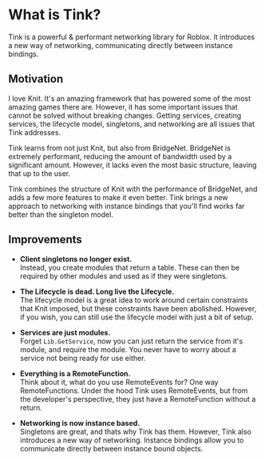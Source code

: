 # What is Tink?

Tink is a powerful & performant networking library for
Roblox. It introduces a new way of networking, communicating
directly between instance bindings.

## Motivation

I love Knit. It's an amazing framework that has powered
some of the most amazing games there are. However, it has
some important issues that cannot be solved without breaking
changes. Getting services, creating services, the lifecycle
model, singletons, and networking are all issues that Tink
addresses.

Tink learns from not just Knit, but also from BridgeNet.
BridgeNet is extremely performant, reducing the amount of
bandwidth used by a significant amount. However, it lacks
even the most basic structure, leaving that up to the user.

Tink combines the structure of Knit with the performance of
BridgeNet, and adds a few more features to make it even
better. Tink brings a new approach to networking with
instance bindings that you'll find works far better than the
singleton model.

## Improvements

- **Client singletons no longer exist.** <br>
Instead, you create modules that return a table. These can
then be required by other modules and used as if they were
singletons.

- **The Lifecycle is dead. Long live the Lifecycle.** <br>
The lifecycle model is a great idea to work around certain
constraints that Knit imposed, but these constraints have
been abolished. However, if you wish, you can still use the
lifecycle model with just a bit of setup.

- **Services are just modules.** <br>
Forget `Lib.GetService`, now you can just return the service
from it's module, and require the module. You never have to
worry about a service not being ready for use either.

- **Everything is a RemoteFunction.** <br>
Think about it, what do you use RemoteEvents for? One way
RemoteFunctions. Under the hood Tink uses RemoteEvents, but
from the developer's perspective, they just have a
RemoteFunction without a return.

- **Networking is now instance based.** <br>
Singletons are great, and thats why Tink has them. However,
Tink also introduces a new way of networking. Instance
bindings allow you to communicate directly between instance
bound objects.